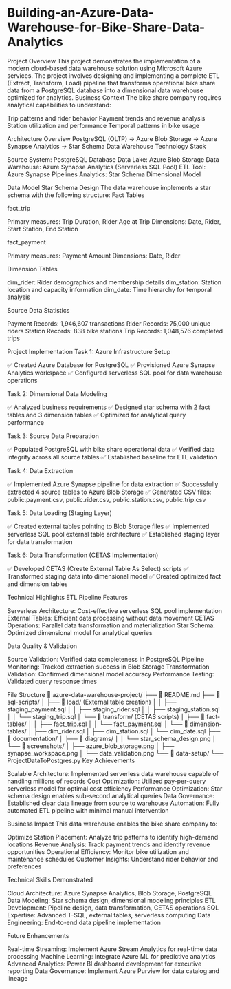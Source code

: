 # Building-an-Azure-Data-Warehouse-for-Bike-Share-Data-Analytics


Project Overview
This project demonstrates the implementation of a modern cloud-based data warehouse solution using Microsoft Azure services. The project involves designing and implementing a complete ETL (Extract, Transform, Load) pipeline that transforms operational bike share data from a PostgreSQL database into a dimensional data warehouse optimized for analytics.
Business Context
The bike share company requires analytical capabilities to understand:

Trip patterns and rider behavior
Payment trends and revenue analysis
Station utilization and performance
Temporal patterns in bike usage

Architecture Overview
PostgreSQL (OLTP) → Azure Blob Storage → Azure Synapse Analytics → Star Schema Data Warehouse
Technology Stack

Source System: PostgreSQL Database
Data Lake: Azure Blob Storage
Data Warehouse: Azure Synapse Analytics (Serverless SQL Pool)
ETL Tool: Azure Synapse Pipelines
Analytics: Star Schema Dimensional Model

Data Model
Star Schema Design
The data warehouse implements a star schema with the following structure:
Fact Tables

fact_trip

Primary measures: Trip Duration, Rider Age at Trip
Dimensions: Date, Rider, Start Station, End Station


fact_payment

Primary measures: Payment Amount
Dimensions: Date, Rider



Dimension Tables

dim_rider: Rider demographics and membership details
dim_station: Station location and capacity information
dim_date: Time hierarchy for temporal analysis

Source Data Statistics

Payment Records: 1,946,607 transactions
Rider Records: 75,000 unique riders
Station Records: 838 bike stations
Trip Records: 1,048,576 completed trips

Project Implementation
Task 1: Azure Infrastructure Setup

✅ Created Azure Database for PostgreSQL
✅ Provisioned Azure Synapse Analytics workspace
✅ Configured serverless SQL pool for data warehouse operations

Task 2: Dimensional Data Modeling

✅ Analyzed business requirements
✅ Designed star schema with 2 fact tables and 3 dimension tables
✅ Optimized for analytical query performance

Task 3: Source Data Preparation

✅ Populated PostgreSQL with bike share operational data
✅ Verified data integrity across all source tables
✅ Established baseline for ETL validation

Task 4: Data Extraction

✅ Implemented Azure Synapse pipeline for data extraction
✅ Successfully extracted 4 source tables to Azure Blob Storage
✅ Generated CSV files: public.payment.csv, public.rider.csv, public.station.csv, public.trip.csv

Task 5: Data Loading (Staging Layer)

✅ Created external tables pointing to Blob Storage files
✅ Implemented serverless SQL pool external table architecture
✅ Established staging layer for data transformation

Task 6: Data Transformation (CETAS Implementation)

✅ Developed CETAS (Create External Table As Select) scripts
✅ Transformed staging data into dimensional model
✅ Created optimized fact and dimension tables

Technical Highlights
ETL Pipeline Features

Serverless Architecture: Cost-effective serverless SQL pool implementation
External Tables: Efficient data processing without data movement
CETAS Operations: Parallel data transformation and materialization
Star Schema: Optimized dimensional model for analytical queries

Data Quality & Validation

Source Validation: Verified data completeness in PostgreSQL
Pipeline Monitoring: Tracked extraction success in Blob Storage
Transformation Validation: Confirmed dimensional model accuracy
Performance Testing: Validated query response times

File Structure
📁 azure-data-warehouse-project/
├── 📄 README.md
├── 📁 sql-scripts/
│   ├── 📁 load/ (External table creation)
│   │   ├── staging_payment.sql
│   │   ├── staging_rider.sql
│   │   ├── staging_station.sql
│   │   └── staging_trip.sql
│   └── 📁 transform/ (CETAS scripts)
│       ├── 📁 fact-tables/
│       │   ├── fact_trip.sql
│       │   └── fact_payment.sql
│       └── 📁 dimension-tables/
│           ├── dim_rider.sql
│           ├── dim_station.sql
│           └── dim_date.sql
├── 📁 documentation/
│   ├── 📁 diagrams/
│   │   └── star_schema_design.png
│   └── 📁 screenshots/
│       ├── azure_blob_storage.png
│       ├── synapse_workspace.png
│       └── data_validation.png
└── 📁 data-setup/
    └── ProjectDataToPostgres.py
Key Achievements

Scalable Architecture: Implemented serverless data warehouse capable of handling millions of records
Cost Optimization: Utilized pay-per-query serverless model for optimal cost efficiency
Performance Optimization: Star schema design enables sub-second analytical queries
Data Governance: Established clear data lineage from source to warehouse
Automation: Fully automated ETL pipeline with minimal manual intervention

Business Impact
This data warehouse enables the bike share company to:

Optimize Station Placement: Analyze trip patterns to identify high-demand locations
Revenue Analysis: Track payment trends and identify revenue opportunities
Operational Efficiency: Monitor bike utilization and maintenance schedules
Customer Insights: Understand rider behavior and preferences

Technical Skills Demonstrated

Cloud Architecture: Azure Synapse Analytics, Blob Storage, PostgreSQL
Data Modeling: Star schema design, dimensional modeling principles
ETL Development: Pipeline design, data transformation, CETAS operations
SQL Expertise: Advanced T-SQL, external tables, serverless computing
Data Engineering: End-to-end data pipeline implementation

Future Enhancements

Real-time Streaming: Implement Azure Stream Analytics for real-time data processing
Machine Learning: Integrate Azure ML for predictive analytics
Advanced Analytics: Power BI dashboard development for executive reporting
Data Governance: Implement Azure Purview for data catalog and lineage
